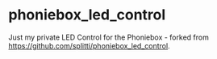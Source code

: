 # phoniebox_led_control

Just my private LED Control for the Phoniebox - forked from https://github.com/splitti/phoniebox_led_control.
